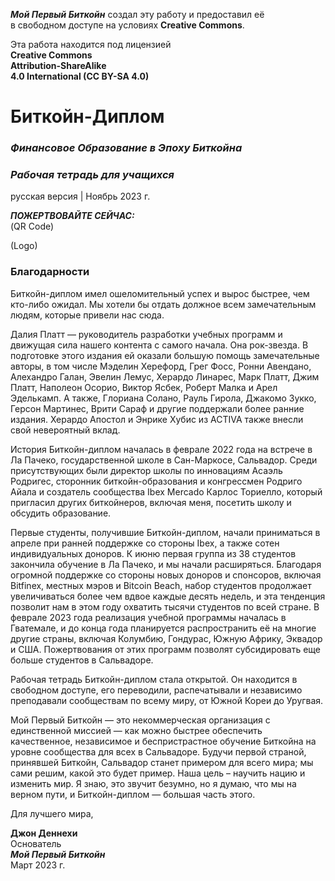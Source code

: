 **_Мой Первый Биткойн_** создал эту работу и предоставил её    
в свободном доступе на условиях **Creative Commons**.    

Эта работа находится под лицензией     
**Creative Commons**     
**Attribution-ShareAlike**    
**4.0 International (CC BY-SA 4.0)**    
    
    
# Биткойн-Диплом    
    
### _Финансовое Образование в Эпоху Биткойна_    
    
### ***Рабочая тетрадь для учащихся***    
русская версия | Ноябрь 2023 г.    
    
***ПОЖЕРТВОВАЙТЕ СЕЙЧАС:***    
(QR Code)    
    
(Logo)    
    
    
    

### Благодарности    
    
    
Биткойн-диплом имел ошеломительный успех и вырос быстрее, чем кто-либо ожидал. Мы хотели бы отдать должное всем замечательным людям, которые привели нас сюда.    

Далия Платт — руководитель разработки учебных программ и движущая сила нашего контента с самого начала. Она рок-звезда. В подготовке этого издания ей оказали большую помощь замечательные авторы, в том числе Мэделин Херефорд, Грег Фосс, Ронни Авендано, Алехандро Галан, Эвелин Лемус, Херардо Линарес, Марк Платт, Джим Платт, Наполеон Осорио, Виктор Ясбек, Роберт Малка и Арел Эделькамп. А также, Глориана Солано, Рауль Гирола, Джакомо Зукко, Герсон Мартинес, Врити Сараф и другие поддержали более ранние издания. Херардо Апостол и Энрике Хубис из ACTIVA также внесли свой невероятный вклад.    

История Биткойн-диплом началась в феврале 2022 года на встрече в Ла Пачеко, государственной школе в Сан-Маркосе, Сальвадор. Среди присутствующих были директор школы по инновациям Асаэль Родригес, сторонник биткойн-образования и конгрессмен Родриго Айала и создатель сообщества Ibex Mercado Карлос Ториелло, который пригласил других биткойнеров, включая меня, посетить школу и обсудить образование.    

Первые студенты, получившие Биткойн-диплом, начали приниматься в апреле при ранней поддержке со стороны Ibex, а также сотен индивидуальных доноров. К июню первая группа из 38 студентов закончила обучение в Ла Пачеко, и мы начали расширяться. Благодаря огромной поддержке со стороны новых доноров и спонсоров, включая Bitfinex, местных мэров и Bitcoin Beach, набор студентов продолжает увеличиваться более чем вдвое каждые десять недель, и эта тенденция позволит нам в этом году охватить тысячи студентов по всей стране. В феврале 2023 года реализация учебной программы началась в Гватемале, и до конца года планируется распространить её на многие другие страны, включая Колумбию, Гондурас, Южную Африку, Эквадор и США. Пожертвования от этих программ позволят субсидировать еще больше студентов в Сальвадоре.    

Рабочая тетрадь Биткойн-диплом стала открытой. Он находится в свободном доступе, его переводили, распечатывали и независимо преподавали сообществам по всему миру, от Южной Кореи до Уругвая.    

Мой Первый Биткойн — это некоммерческая организация с единственной миссией — как можно быстрее обеспечить качественное, независимое и беспристрастное обучение Биткойна на уровне сообщества для всех в Сальвадоре. Будучи первой страной, принявшей Биткойн, Сальвадор станет примером для всего мира; мы сами решим, какой это будет пример. Наша цель – научить нацию и изменить мир. Я знаю, это звучит безумно, но я думаю, что мы на верном пути, и Биткойн-диплом — большая часть этого.    

Для лучшего мира,    


**Джон Деннехи**    
Основатель    
**_Мой Первый Биткойн_**    
Mарт 2023 г.    
